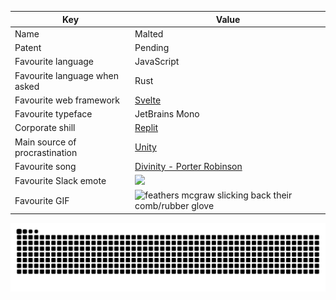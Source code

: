 | Key | Value |
|-|-|
| Name | Malted |
| Patent | Pending |
| Favourite language | JavaScript |
| Favourite language when asked | Rust |
| Favourite web framework | [Svelte](https://svelte.dev) |
| Favourite typeface | JetBrains Mono |
| Corporate shill | [Replit](https://replit.com) |
| Main source of procrastination | [Unity](https://unity.com) |
| Favourite song | [Divinity - Porter Robinson](https://www.youtube.com/watch?v=si81bIoZRJQ) |
| Favourite Slack emote | <img src="https://emojis.slackmojis.com/emojis/images/1531849430/4246/blob-sunglasses.gif?1531849430" width="30"/> |
| Favourite GIF | <img alt="feathers mcgraw slicking back their comb/rubber glove" src="http://78.media.tumblr.com/c8adbbd83aaa904da5145418249e86ea/tumblr_mgc2jisigf1rl52wjo5_400.gif" width="100" /> |

<!-- ![Malted's Commit Streaks](https://github-readme-streak-stats.herokuapp.com/?user=ma1ted&count_private=true&theme=dark&hide_border=true&background=0D1117&stroke=0000) -->

![Malted's Commit Snake](https://raw.githubusercontent.com/ma1ted/ma1ted/snake/github-contribution-grid-snake.svg)

